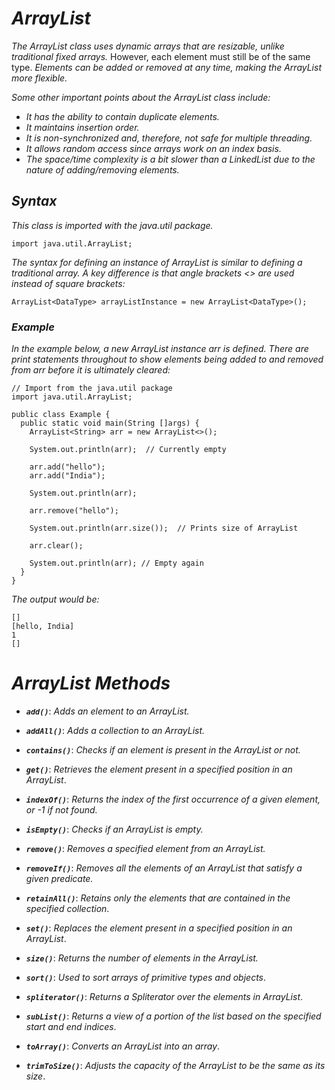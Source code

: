 # ***ArrayList***

*The ArrayList class uses dynamic arrays that are resizable, unlike traditional fixed arrays.* However, each element must still be of the same type. *Elements can be added or removed at any time, making the ArrayList more flexible.*

*Some other important points about the ArrayList class include:*

- *It has the ability to contain duplicate elements.*
- *It maintains insertion order.*
- *It is non-synchronized and, therefore, not safe for multiple threading.*
- *It allows random access since arrays work on an index basis.*
- *The space/time complexity is a bit slower than a LinkedList due to the nature of adding/removing elements.*

## ***Syntax***

*This class is imported with the java.util package.*

```
import java.util.ArrayList;
```
*The syntax for defining an instance of ArrayList is similar to defining a traditional array. A key difference is that angle brackets <> are used instead of square brackets:*
```
ArrayList<DataType> arrayListInstance = new ArrayList<DataType>();
```
### ***Example***

*In the example below, a new ArrayList instance arr is defined. There are print statements throughout to show elements being added to and removed from arr before it is ultimately cleared:*
```
// Import from the java.util package
import java.util.ArrayList;

public class Example {
  public static void main(String []args) {
    ArrayList<String> arr = new ArrayList<>();

    System.out.println(arr);  // Currently empty

    arr.add("hello");
    arr.add("India");

    System.out.println(arr);

    arr.remove("hello");

    System.out.println(arr.size());  // Prints size of ArrayList

    arr.clear();

    System.out.println(arr); // Empty again
  }
}
```
*The output would be:*
```
[]
[hello, India]
1
[]
```
# ***ArrayList Methods***

- ***`add()`***: *Adds an element to an ArrayList.*

- ***`addAll()`***: *Adds a collection to an ArrayList.*
- ***`contains()`***: *Checks if an element is present in the ArrayList or not.*
- ***`get()`***: *Retrieves the element present in a specified position in an ArrayList*.

- ***`indexOf()`***: *Returns the index of the first occurrence of a given element, or -1 if not found.*
- ***`isEmpty()`***: *Checks if an ArrayList is empty.*
- ***`remove()`***: *Removes a specified element from an ArrayList.*
- ***`removeIf()`***: *Removes all the elements of an ArrayList that satisfy a given predicate.*
- ***`retainAll()`***: *Retains only the elements that are contained in the specified collection*.
- ***`set()`***: *Replaces the element present in a specified position in an ArrayList*.
- ***`size()`***: *Returns the number of elements in the ArrayList.*
- ***`sort()`***: *Used to sort arrays of primitive types and objects*.
- ***`spliterator()`***: *Returns a Spliterator over the elements in ArrayList*.
- ***`subList()`***: *Returns a view of a portion of the list based on the specified start and end indices*.
- ***`toArray()`***: *Converts an ArrayList into an array*.
- ***`trimToSize()`***: *Adjusts the capacity of the ArrayList to be the same as its size*.


